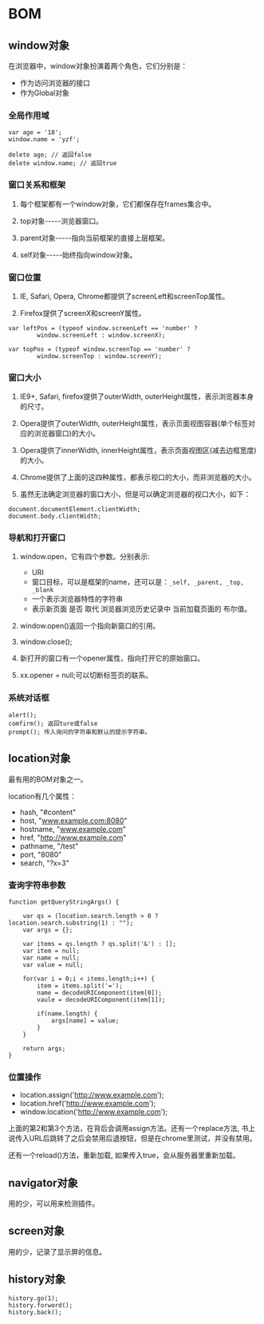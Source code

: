 # BOM

## window对象

在浏览器中，window对象扮演着两个角色，它们分别是：
* 作为访问浏览器的接口
* 作为Global对象

### 全局作用域

```
var age = '18';
window.name = 'yzf';

delete age; // 返回false
delete window.name; // 返回true
```

### 窗口关系和框架

1. 每个框架都有一个window对象，它们都保存在frames集合中。

2. top对象-----浏览器窗口。

3. parent对象-----指向当前框架的直接上层框架。

4. self对象-----始终指向window对象。

### 窗口位置

1. IE, Safari, Opera, Chrome都提供了screenLeft和screenTop属性。

2. Firefox提供了screenX和screenY属性。

```
var leftPos = (typeof window.screenLeft == 'number' ? 
		window.screenLeft : window.screenX);

var topPos = (typeof window.screenTop == 'number' ? 
		window.screenTop : window.screenY);
```

### 窗口大小

1. IE9+, Safari, firefox提供了outerWidth, outerHeight属性，表示浏览器本身的尺寸。

2. Opera提供了outerWidth, outerHeight属性，表示页面视图容器(单个标签对应的浏览器窗口)的大小。 

3. Opera提供了innerWidth, innerHeight属性，表示页面视图区(减去边框宽度)的大小。

4. Chrome提供了上面的这四种属性，都表示视口的大小，而非浏览器的大小。

5. 虽然无法确定浏览器的窗口大小，但是可以确定浏览器的视口大小，如下：

```
document.documentElement.clientWidth;
document.body.clientWidth;
```

### 导航和打开窗口

1. window.open，它有四个参数。分别表示:
	* URI
	* 窗口目标，可以是框架的name，还可以是：<code>_self, _parent, _top, _blank</code>
	* 一个表示浏览器特性的字符串
	* 表示新页面 是否 取代 浏览器浏览历史记录中 当前加载页面的 布尔值。
2. window.open()返回一个指向新窗口的引用。

3. window.close();

4. 新打开的窗口有一个opener属性，指向打开它的原始窗口。

5. xx.opener = null;可以切断标签页的联系。

### 系统对话框

```
alert();
comfirm(); 返回ture或false
prompt(); 传入询问的字符串和默认的提示字符串。
```

## location对象

最有用的BOM对象之一。

location有几个属性：

* hash, "#content"
* host, "www.example.com:8080"
* hostname, "www.example.com"
* href, "http://www.example.com"
* pathname, "/test"
* port, "8080"
* search, "?x=3"

### 查询字符串参数

```
function getQueryStringArgs() {
	
	var qs = (location.search.length > 0 ? location.search.substring(1) : "");
	var args = {};

	var items = qs.length ? qs.split('&') : [];
	var item = null;
	var name = null;
	var value = null;

	for(var i = 0;i < items.length;i++) {
		item = items.split('=');
		name = decodeURIComponent(item[0]);
		vaule = decodeURIComponent(item[1]);

		if(name.length) {
			args[name] = value;
		}
	}

	return args;
}
```

### 位置操作

* location.assign('http://www.example.com');
* location.href('http://www.example.com');
* window.location('http://www.example.com');

上面的第2和第3个方法，在背后会调用assign方法。还有一个replace方法, 书上说传入URL后跳转了之后会禁用后退按钮，但是在chrome里测试，并没有禁用。

还有一个reload()方法，重新加载, 如果传入true，会从服务器里重新加载。


## navigator对象

用的少，可以用来检测插件。

## screen对象

用的少，记录了显示屏的信息。

## history对象

```
history.go(1);
history.forword();
history.back();
```
